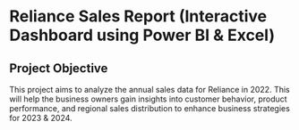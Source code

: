 # Reliance Sales Report (Interactive Dashboard using Power BI & Excel)

## Project Objective

This project aims to analyze the annual sales data for Reliance in 2022. This will help the business owners gain insights into customer behavior, product performance, and regional sales distribution to enhance business strategies for 2023 & 2024.

